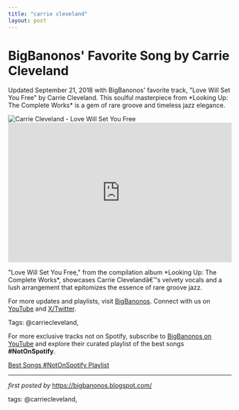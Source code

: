 ```yaml
---
title: "carrie cleveland"
layout: post
---
```

<!-- Post Title -->
<h1 >BigBanonos' Favorite Song by Carrie Cleveland</h1> <!-- Introductory Text -->
<p >Updated September 21, 2018 with BigBanonos' favorite track, "Love Will Set You Free" by Carrie Cleveland. This soulful masterpiece from *Looking Up: The Complete Works* is a gem of rare groove and timeless jazz elegance.</p> <!-- Featured Image -->
<div > <img src="https://is1-ssl.mzstatic.com/image/thumb/Music124/v4/20/a7/fe/20a7fe21-77c4-9d0d-49cd-7287eeba9722/4012957510231_3000.jpg/486x486bb.png" alt="Carrie Cleveland - Love Will Set You Free" />
</div> <!-- YouTube Video Embed -->
<div > <iframe width="100%" height="315" src="https://www.youtube.com/embed/-x1WMclqbMk" title="Carrie Cleveland - Love Will Set You Free" frameborder="0" allow="accelerometer; autoplay; clipboard-write; encrypted-media; gyroscope; picture-in-picture; web-share" referrerpolicy="strict-origin-when-cross-origin" allowfullscreen></iframe>
</div> <!-- Song Information -->
<div > <p>"Love Will Set You Free," from the compilation album *Looking Up: The Complete Works*, showcases Carrie Clevelandâ€™s velvety vocals and a lush arrangement that epitomizes the essence of rare groove jazz.</p>
</div> <!-- Footer Links -->
<div > <p>For more updates and playlists, visit <a href="https://bigbanonos.blogspot.com/" target="_blank">BigBanonos</a>. Connect with us on <a href="https://www.youtube.com/@BigBanonos" target="_blank">YouTube</a> and <a href="https://x.com/bigbanonos" target="_blank">X/Twitter</a>.</p>
</div> <!-- Tags -->
<p >Tags: @carriecleveland,</p>


<!--Subscribe and Playlist Links-->
<div>
    <p>For more exclusive tracks not on Spotify, subscribe to <a href="https://www.youtube.com/@BigBanonos" target="_blank">BigBanonos on YouTube</a> and explore their curated playlist of the best songs <strong>#NotOnSpotify</strong>.</p>
    <p><a href="https://www.youtube.com/playlist?list=PLtuNtuTatqI0kFahUCbtbfenC_ET5O_tr" target="_blank">Best Songs #NotOnSpotify Playlist<br /></a></p></div>

<hr />

<p><em>first posted by</em> <a href="https://bigbanonos.blogspot.com/" rel="noopener" target="_new">https://bigbanonos.blogspot.com/</a></p>

<p>tags: @carriecleveland,</p>
